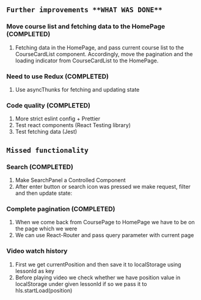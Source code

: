 ## `Further improvements **WHAT WAS DONE**`
### Move course list and fetching data to the HomePage **(COMPLETED)**
1.  Fetching data in the HomePage, and pass current course list to the CourseCardList component. Accordingly, move the pagination and the loading indicator from CourseCardList to the HomePage.

### Need to use Redux **(COMPLETED)**
1. Use asyncThunks for fetching and updating state

### Code quality **(COMPLETED)**
1. More strict eslint config + Prettier
2. Test react components (React Testing library)
3. Test fetching data (Jest)

## `Missed functionality`
### Search **(COMPLETED)**
1. Make SearchPanel a Controlled Component
2. After enter button or search icon was pressed we make request, filter and then update state:

### Complete pagination **(COMPLETED)**
1. When we come back from CoursePage to HomePage we have to be on the page which we were
2. We can use React-Router and pass query parameter with current page

### Video watch history
1. First we get currentPosition and then save it to localStorage using lessonId as key
2. Before playing video we check whether we have position value in localStorage under given lessonId if so we pass it to hls.startLoad(position)
